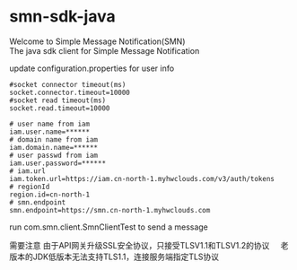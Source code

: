 # smn-sdk-java
Welcome to Simple Message Notification(SMN)    
The java sdk client for Simple Message Notification

update configuration.properties for user info

```
#socket connector timeout(ms)
socket.connector.timeout=10000
#socket read timeout(ms)
socket.read.timeout=10000

# user name from iam
iam.user.name=******
# domain name from iam
iam.domain.name=******
# user passwd from iam
iam.user.password=******
# iam.url 
iam.token.url=https://iam.cn-north-1.myhwclouds.com/v3/auth/tokens
# regionId 
region.id=cn-north-1
# smn.endpoint
smn.endpoint=https://smn.cn-north-1.myhwclouds.com

```

run com.smn.client.SmnClientTest to send a message   

需要注意 由于API网关升级SSL安全协议，只接受TLSV1.1和TLSV1.2的协议    
老版本的JDK低版本无法支持TLS1.1，连接服务端指定TLS协议

